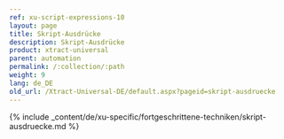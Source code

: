 ```yaml
---
ref: xu-script-expressions-10
layout: page
title: Skript-Ausdrücke
description: Skript-Ausdrücke
product: xtract-universal
parent: automation
permalink: /:collection/:path
weight: 9
lang: de_DE
old_url: /Xtract-Universal-DE/default.aspx?pageid=skript-ausdruecke
---
```

{% include _content/de/xu-specific/fortgeschrittene-techniken/skript-ausdruecke.md %}